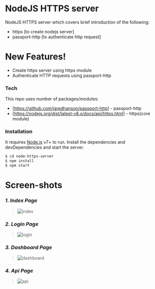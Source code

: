 # NodeJS HTTPS server

NodeJS HTTPS server which covers brief introduction of the following:
  - https [to create nodejs server]
  - passport-http [to authenticate http request]

# New Features!
  - Create https server using https module 
  - Authenticate HTTP requests using passport-http
  
### Tech
This repo uses number of packages/modules:
* [https://github.com/jaredhanson/passport-http] - passport-http
* [https://nodejs.org/dist/latest-v8.x/docs/api/https.html] - https(core module)

### Installation
It requires [Node.js](https://nodejs.org/) v7+ to run.
Install the dependencies and devDependencies and start the server.
```sh
$ cd node-https-server
$ npm install
$ npm start
```
# **Screen-shots**
 ### _1. Index Page_
> ![index](https://user-images.githubusercontent.com/4725060/28993826-c01cf79a-79dd-11e7-9ffd-fa0ff03dd6f3.png)

### _2. Login Page_
> ![login](https://user-images.githubusercontent.com/4725060/28993828-ce0277a4-79dd-11e7-82a3-e1a1a109cfd5.png)

### _3. Dashboard Page_
> ![dashboard](https://user-images.githubusercontent.com/4725060/28993833-dc1fff3c-79dd-11e7-807c-4a73f0682bc2.png)

### _4. Api Page_
> ![api](https://user-images.githubusercontent.com/4725060/28993839-eafd7c64-79dd-11e7-96a8-a95c9eddc039.png)

